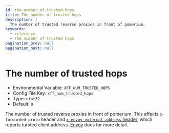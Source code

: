```yaml
---
id: the-number-of-trusted-hops
title: The number of trusted hops
description: |
  The number of trusted reverse proxies in front of pomerium.
keywords:
  - reference
  - The number of trusted hops
pagination_prev: null
pagination_next: null
---
```


# The number of trusted hops

- Environmental Variable: `XFF_NUM_TRUSTED_HOPS`
- Config File Key: `xff_num_trusted_hops`
- Type: `uint32`
- Default: `0`

The number of trusted reverse proxies in front of pomerium. This affects `x-forwarded-proto` header and [`x-envoy-external-address` header](https://www.envoyproxy.io/docs/envoy/latest/configuration/http/http_conn_man/headers#x-envoy-external-address), which reports tursted client address. [Envoy](https://www.envoyproxy.io/docs/envoy/latest/configuration/http/http_conn_man/headers.html?highlight=xff_num_trusted_hops#x-forwarded-for) docs for more detail.
